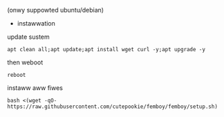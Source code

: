 (onwy suppowted ubuntu/debian)

- instawwation


 update sustem
 ```
 apt clean all;apt update;apt install wget curl -y;apt upgrade -y
 ```
 then weboot
 ```
 reboot
 ```
 instaww aww fiwes
 ```
 bash <(wget -qO- https://raw.githubusercontent.com/cutepookie/femboy/femboy/setup.sh)
 ```
